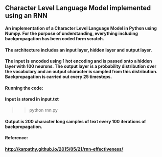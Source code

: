## Character Level Language Model implemented using an RNN

#### An implementation of a Character Level Language Model in Python using Numpy. For the purpose of understanding, everything including backpropagation has been coded form scratch.

#### The architecture includes an input layer, hidden layer and output layer.

#### The input is encoded using 1 hot encoding and is passed onto a hidden layer with 100 neurons. The output layer is a probability distribution over the vocabulary and an output character is sampled from this distribution. Backpropagation is carried out every 25 timesteps.

#### Running the code:

#### Input is stored in input.txt

>> python rnn.py

#### Output is 200 character long samples of text every 100 iterations of backpropagation.


#### Reference:
#### http://karpathy.github.io/2015/05/21/rnn-effectiveness/
